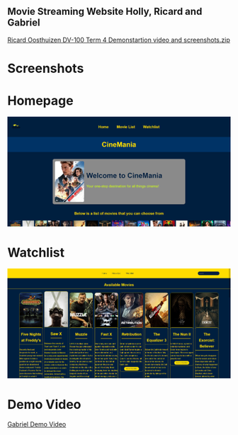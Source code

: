 ## Movie Streaming Website Holly, Ricard and Gabriel 

[Ricard Oosthuizen DV-100 Term 4 Demonstartion video and screenshots.zip](https://github.com/HOlly2509/T4-FINAL-ASSIGNMENT/files/13260839/Ricard.Oosthuizen.DV-100.Term.4.Demonstartion.video.and.screenshots.zip)

# Screenshots 

# Homepage 
![Homepage](assets/homepage.png)

# Watchlist 

![Watchlist](assets/watchlist.png)

# Demo Video 

[Gabriel Demo Video](https://youtu.be/UyrcNpNOZtg)
